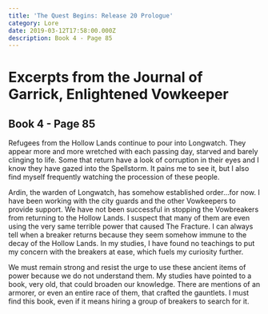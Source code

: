 ```yaml
---
title: 'The Quest Begins: Release 20 Prologue'
category: Lore
date: 2019-03-12T17:58:00.000Z
description: Book 4 - Page 85
---
```

# Excerpts from the Journal of Garrick, Enlightened Vowkeeper

## Book 4 - Page 85

Refugees from the Hollow Lands continue to pour into Longwatch. They appear more and more wretched with each passing day, starved and barely clinging to life. Some that return have a look of corruption in their eyes and I know they have gazed into the Spellstorm. It pains me to see it, but I also find myself frequently watching the procession of these people.

Ardin, the warden of Longwatch, has somehow established order…for now. I have been working with the city guards and the other Vowkeepers to provide support. We have not been successful in stopping the Vowbreakers from returning to the Hollow Lands. I suspect that many of them are even using the very same terrible power that caused The Fracture. I can always tell when a breaker returns because they seem somehow immune to the decay of the Hollow Lands. In my studies, I have found no teachings to put my concern with the breakers at ease, which fuels my curiosity further.

We must remain strong and resist the urge to use these ancient items of power because we do not understand them. My studies have pointed to a book, very old, that could broaden our knowledge. There are mentions of an armorer, or even an entire race of them, that crafted the gauntlets. I must find this book, even if it means hiring a group of breakers to search for it.

